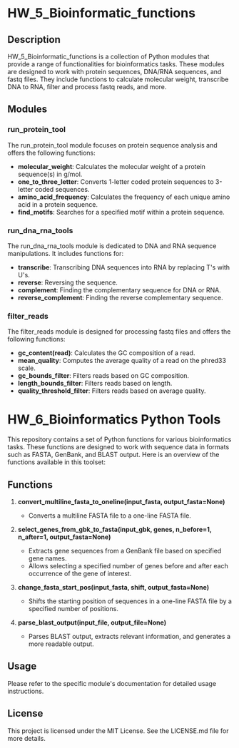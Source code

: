 # HW_5_Bioinformatic_functions

## Description
HW_5_Bioinformatic_functions is a collection of Python modules that provide a range of functionalities for bioinformatics tasks. These modules are designed to work with protein sequences, DNA/RNA sequences, and fastq files. They include functions to calculate molecular weight, transcribe DNA to RNA, filter and process fastq reads, and more.

## Modules

### run_protein_tool
The run_protein_tool module focuses on protein sequence analysis and offers the following functions:

- **molecular_weight**: Calculates the molecular weight of a protein sequence(s) in g/mol.
- **one_to_three_letter**: Converts 1-letter coded protein sequences to 3-letter coded sequences.
- **amino_acid_frequency**: Calculates the frequency of each unique amino acid in a protein sequence.
- **find_motifs**: Searches for a specified motif within a protein sequence.

### run_dna_rna_tools
The run_dna_rna_tools module is dedicated to DNA and RNA sequence manipulations. It includes functions for:

- **transcribe**: Transcribing DNA sequences into RNA by replacing T's with U's.
- **reverse**: Reversing the sequence.
- **complement**: Finding the complementary sequence for DNA or RNA.
- **reverse_complement**: Finding the reverse complementary sequence.

### filter_reads
The filter_reads module is designed for processing fastq files and offers the following functions:

- **gc_content(read)**: Calculates the GC composition of a read.
- **mean_quality**: Computes the average quality of a read on the phred33 scale.
- **gc_bounds_filter**: Filters reads based on GC composition.
- **length_bounds_filter**: Filters reads based on length.
- **quality_threshold_filter**: Filters reads based on average quality.

# HW_6_Bioinformatics Python Tools
This repository contains a set of Python functions for various bioinformatics tasks. These functions are designed to work with sequence data in formats such as FASTA, GenBank, and BLAST output. Here is an overview of the functions available in this toolset:

## Functions

1. **convert_multiline_fasta_to_oneline(input_fasta, output_fasta=None)**
   - Converts a multiline FASTA file to a one-line FASTA file.

2. **select_genes_from_gbk_to_fasta(input_gbk, genes, n_before=1, n_after=1, output_fasta=None)**
   - Extracts gene sequences from a GenBank file based on specified gene names.
   - Allows selecting a specified number of genes before and after each occurrence of the gene of interest.

3. **change_fasta_start_pos(input_fasta, shift, output_fasta=None)**
   - Shifts the starting position of sequences in a one-line FASTA file by a specified number of positions.

4. **parse_blast_output(input_file, output_file=None)**
   - Parses BLAST output, extracts relevant information, and generates a more readable output.

## Usage
Please refer to the specific module's documentation for detailed usage instructions.

## License
This project is licensed under the MIT License. See the LICENSE.md file for more details.
